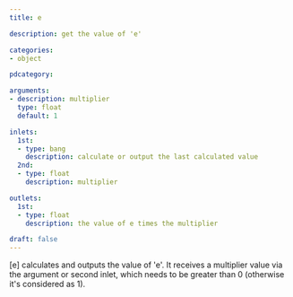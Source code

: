 ```yaml
---
title: e

description: get the value of 'e'

categories:
- object

pdcategory:

arguments:
- description: multiplier
  type: float
  default: 1

inlets:
  1st:
  - type: bang
    description: calculate or output the last calculated value
  2nd:
  - type: float
    description: multiplier

outlets:
  1st:
  - type: float
    description: the value of e times the multiplier

draft: false
---
```


[e] calculates and outputs the value of 'e'. It receives a multiplier value via the argument or second inlet, which needs to be greater than 0 (otherwise it's considered as 1).

